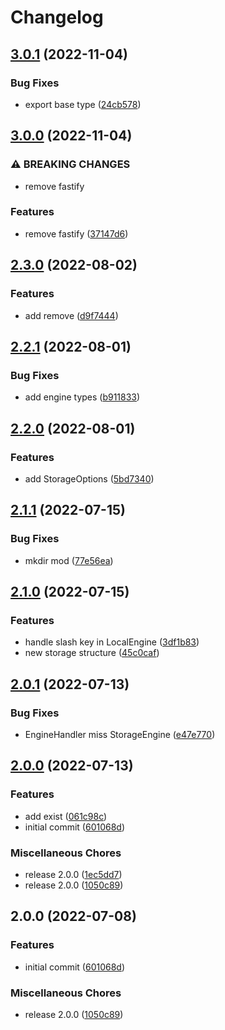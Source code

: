 # Changelog

## [3.0.1](https://github.com/depixy/storage/compare/v3.0.0...v3.0.1) (2022-11-04)


### Bug Fixes

* export base type ([24cb578](https://github.com/depixy/storage/commit/24cb57863c457c43c82bf7507a554e908dd6482c))

## [3.0.0](https://github.com/depixy/storage/compare/v2.3.0...v3.0.0) (2022-11-04)


### ⚠ BREAKING CHANGES

* remove fastify

### Features

* remove fastify ([37147d6](https://github.com/depixy/storage/commit/37147d6ade0b179b107ca0e95759ede139d02e20))

## [2.3.0](https://github.com/depixy/storage/compare/v2.2.1...v2.3.0) (2022-08-02)


### Features

* add remove ([d9f7444](https://github.com/depixy/storage/commit/d9f74444d6276a68519813dd76e3116119bbc716))

## [2.2.1](https://github.com/depixy/storage/compare/v2.2.0...v2.2.1) (2022-08-01)


### Bug Fixes

* add engine types ([b911833](https://github.com/depixy/storage/commit/b911833c48b2157bb37fa5ff883e55b84429acae))

## [2.2.0](https://github.com/depixy/storage/compare/v2.1.1...v2.2.0) (2022-08-01)


### Features

* add StorageOptions ([5bd7340](https://github.com/depixy/storage/commit/5bd7340708825e16ef51ddc08325af5870de5be7))

## [2.1.1](https://github.com/depixy/storage/compare/v2.1.0...v2.1.1) (2022-07-15)


### Bug Fixes

* mkdir mod ([77e56ea](https://github.com/depixy/storage/commit/77e56ea7b7fb0b90a748a0c81c26ec99007c1cfb))

## [2.1.0](https://github.com/depixy/storage/compare/v2.0.1...v2.1.0) (2022-07-15)


### Features

* handle slash key in LocalEngine ([3df1b83](https://github.com/depixy/storage/commit/3df1b8397a071e25766e4f30b7091cf628cc2aee))
* new storage structure ([45c0caf](https://github.com/depixy/storage/commit/45c0caf01629a60d93a23f472e67213d63aa9290))

## [2.0.1](https://github.com/depixy/storage/compare/v2.0.0...v2.0.1) (2022-07-13)


### Bug Fixes

* EngineHandler miss StorageEngine ([e47e770](https://github.com/depixy/storage/commit/e47e770bcb42335b7a398076a7f806953fea850c))

## [2.0.0](https://github.com/depixy/storage/compare/v2.0.0...v2.0.0) (2022-07-13)


### Features

* add exist ([061c98c](https://github.com/depixy/storage/commit/061c98ca43ecd5a5cedd159730ff71f795b0a6da))
* initial commit ([601068d](https://github.com/depixy/storage/commit/601068db0d5dbdfc4796f9f259e466d244d64f2f))


### Miscellaneous Chores

* release 2.0.0 ([1ec5dd7](https://github.com/depixy/storage/commit/1ec5dd7e5f7636740d555860e2b9ffed5ae2ffdc))
* release 2.0.0 ([1050c89](https://github.com/depixy/storage/commit/1050c892211b7780666752880564323002e9166f))

## 2.0.0 (2022-07-08)


### Features

* initial commit ([601068d](https://github.com/depixy/storage/commit/601068db0d5dbdfc4796f9f259e466d244d64f2f))


### Miscellaneous Chores

* release 2.0.0 ([1050c89](https://github.com/depixy/storage/commit/1050c892211b7780666752880564323002e9166f))
